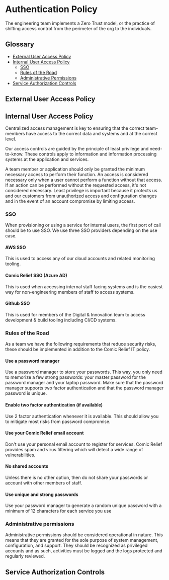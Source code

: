 # Authentication Policy

The engineering team implements a Zero Trust model, or the practice of shifting access control from the perimeter of the
org to the individuals.

## Glossary

* [External User Access Policy](#external-user-access-policy)
* [Internal User Access Policy](#internal-user-access-policy)
    * [SSO](#sso)
    * [Rules of the Road](#rules-of-the-road)
    * [Administrative Permissions](#administrative-permissions)
* [Service Authorization Controls](#service-authorization-controls)

## External User Access Policy

## Internal User Access Policy

Centralized access management is key to ensuring that the correct team-members have access to the correct data and 
systems and at the correct level. 

Our access controls are guided by the principle of least privilege and need-to-know. 
These controls apply to information and information processing systems at the application and services.

A team member or application should only be granted the minimum necessary access to perform their function. An access is
considered necessary only when a user cannot perform a function without that access. If an action can be performed
without the requested access, it's not considered necessary. Least privilege is important because it protects us and our
customers from unauthorized access and configuration changes and in the event of an account compromise by limiting access.

### SSO
When provisioning or using a service for internal users, the first port of call should be to use SSO. We use three SSO
providers depending on the use case.

#### AWS SSO
This is used to access any of our cloud accounts and related monitoring tooling.

#### Comic Relief SSO (Azure AD)
This is used when accessing internal staff facing systems and is the easiest way for non-engineering members of staff to
access systems.

#### Github SSO
This is used for members of the Digital & Innovation team to access development & build tooling including CI/CD systems.

### Rules of the Road
As a team we have the following requirements that reduce security risks, these should be implemented in addition to the 
Comic Relief IT policy.

#### Use a password manager

Use a password manager to store your passwords. This way, you only need to memorize a few strong passwords: your master 
password for the password manager and your laptop password. Make sure that the password manager supports two factor 
authentication and that the password manager password is unique.

#### Enable two factor authentication (if available)

Use 2 factor authentication whenever it is available. This should allow you to mitigate most risks from password 
compromise.

#### Use your Comic Relief email account

Don't use your personal email account to register for services. Comic Relief provides spam and virus filtering which
will detect a wide range of vulnerabilities.

#### No shared accounts

Unless there is no other option, then do not share your passwords or account with other members of staff.

#### Use unique and strong passwords

Use your password manager to generate a random unique password with a minimum of 12 characters for each service you use

### Administrative permissions
Administrative permissions should be considered operational in nature. This means that they are granted for the sole 
purpose of system management, configuration, and support. They should be recognized as privileged accounts and as such, 
activities must be logged and the logs protected and regularly reviewed.

## Service Authorization Controls
